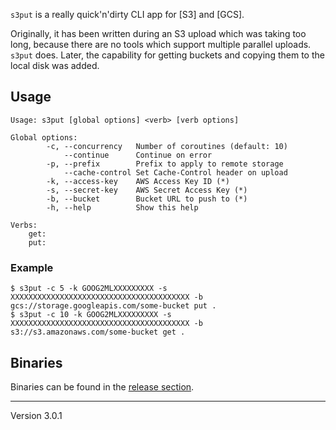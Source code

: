 `s3put` is a really quick'n'dirty CLI app for [S3] and [GCS].

Originally, it has been written during an S3 upload which was taking too long, because there are no tools which support multiple parallel uploads. `s3put` does.
Later, the capability for getting buckets and copying them to the local disk was added.

## Usage

	Usage: s3put [global options] <verb> [verb options]

	Global options:
			-c, --concurrency   Number of coroutines (default: 10)
				--continue      Continue on error
			-p, --prefix        Prefix to apply to remote storage
				--cache-control Set Cache-Control header on upload
			-k, --access-key    AWS Access Key ID (*)
			-s, --secret-key    AWS Secret Access Key (*)
			-b, --bucket        Bucket URL to push to (*)
			-h, --help          Show this help

	Verbs:
		get:
		put:

### Example

	$ s3put -c 5 -k GOOG2MLXXXXXXXXX -s XXXXXXXXXXXXXXXXXXXXXXXXXXXXXXXXXXXXXXXX -b gcs://storage.googleapis.com/some-bucket put .
	$ s3put -c 10 -k GOOG2MLXXXXXXXXX -s XXXXXXXXXXXXXXXXXXXXXXXXXXXXXXXXXXXXXXXX -b s3://s3.amazonaws.com/some-bucket get .

## Binaries

Binaries can be found in the [release section](https://github.com/surma/s3put/releases).

---
Version 3.0.1
